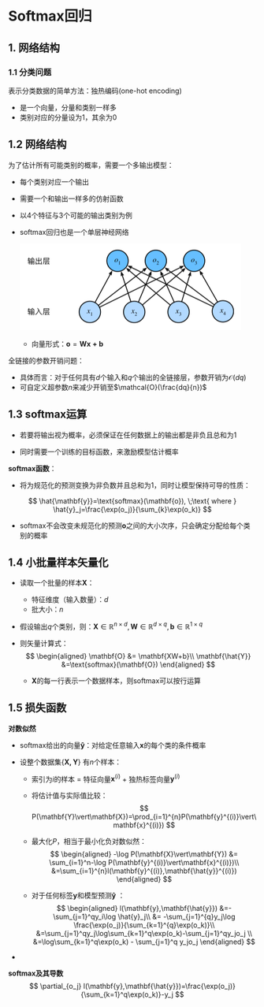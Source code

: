 # Softmax回归

## 1. 网络结构

### 1.1 分类问题

表示分类数据的简单方法：独热编码(one-hot encoding)

- 是一个向量，分量和类别一样多
- 类别对应的分量设为1，其余为0

## 1.2 网络结构

为了估计所有可能类别的概率，需要一个多输出模型：

- 每个类别对应一个输出

- 需要一个和输出一样多的仿射函数

- 以4个特征与3个可能的输出类别为例

- softmax回归也是⼀个单层神经⽹络

	![](https://raw.githubusercontent.com/Masshiro/TyporaImages/master/20230714141029.png)

	- 向量形式：$\mathbf{o}=\mathbf{Wx+b}$

全链接的参数开销问题：

- 具体而言：对于任何具有$d$个输入和$q$个输出的全链接层，参数开销为$\mathcal{O}(dq)$
- 可自定义超参数$n$来减少开销至$\mathcal{O}(\frac{dq}{n})$

## 1.3 softmax运算

- 若要将输出视为概率，必须保证在任何数据上的输出都是非负且总和为1

- 同时需要一个训练的目标函数，来激励模型估计概率

**softmax函数**：

- 将为规范化的预测变换为⾮负数并且总和为1，同时让模型保持可导的性质：

$$
\hat{\mathbf{y}}=\text{softmax}(\mathbf{o}), \;\text{ where } \hat{y}_j=\frac{\exp(o_j)}{\sum_{k}\exp(o_k)}
$$

- softmax不会改变未规范化的预测$\mathbf{o}$之间的大小次序，只会确定分配给每个类别的概率

## 1.4 小批量样本矢量化

- 读取一个批量的样本$\mathbf{X}$：

	- 特征维度（输入数量）：$d$
	- 批大小：$n$

- 假设输出$q$个类别，则：$\mathbf{X}\in\mathbb{R}^{n\times d},\mathbf{W}\in\mathbb{R}^{d\times q}, \mathbf{b}\in\mathbb{R}^{1\times q}$

- 则矢量计算式：
	$$
	\begin{aligned}
	\mathbf{O} &= \mathbf{XW+b}\\
	\mathbf{\hat{Y}} &=\text{softmax}(\mathbf{O})
	\end{aligned}
	$$

	- $\mathbf{X}$的每一行表示一个数据样本，则softmax可以按行运算

## 1.5 损失函数

**对数似然**

- softmax给出的向量$\mathbf{\hat{y}}$：对给定任意输⼊$\mathbf{x}$的每个类的条件概率

- 设整个数据集$\{\mathbf{X,Y} \}$ 有$n$个样本：

	- 索引为$i$的样本 = 特征向量$\mathbf{x}^{(i)}$ + 独热标签向量$\mathbf{y}^{(i)}$ 

	- 将估计值与实际值比较：
		$$
		P(\mathbf{Y}\vert\mathbf{X})=\prod_{i=1}^{n}P(\mathbf{y}^{(i)}\vert\mathbf{x}^{(i)})
		$$

	- 最大化$P$，相当于最小化负对数似然：
		$$
		\begin{aligned}
		-\log P(\mathbf{X}\vert\mathbf{Y}) &= \sum_{i=1}^n-\log P(\mathbf{y}^{(i)}\vert\mathbf{x}^{(i)})\\
		&=\sum_{i=1}^{n}l(\mathbf{y}^{(i)},\mathbf{\hat{y}}^{(i)})
		\end{aligned}
		$$

	- 对于任何标签$\mathbf{y}$和模型预测$\mathbf{\hat{y}}$ ：
		$$
		\begin{aligned}
		l(\mathbf{y},\mathbf{\hat{y}}) &=-\sum_{j=1}^qy_i\log \hat{y}_j\\
		&= -\sum_{j=1}^{q}y_j\log \frac{\exp(o_j)}{\sum_{k=1}^{q}\exp(o_k)}\\
		&=\sum_{j=1}^qy_j\log\sum_{k=1}^q\exp(o_k)-\sum_{j=1}^qy_jo_j \\
		&=\log\sum_{k=1}^q\exp(o_k) - \sum_{j=1}^q y_jo_j
		\end{aligned}
		$$

- 

**softmax及其导数**
$$
\partial_{o_j} l(\mathbf{y},\mathbf{\hat{y}})=\frac{\exp(o_j)}{\sum_{k=1}^q\exp(o_k)}-y_j
$$


